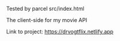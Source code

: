Tested by parcel src/index.html

The client-side for my movie API

Link to project:  https://drvogtflix.netlify.app